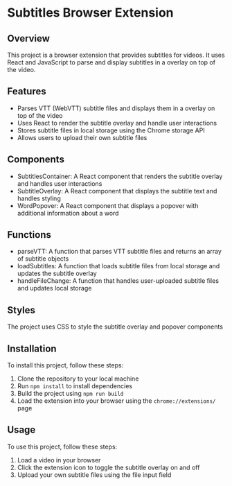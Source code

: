 # Subtitles Browser Extension

## Overview

This project is a browser extension that provides subtitles for videos. It uses React and JavaScript to parse and display subtitles in a overlay on top of the video.

## Features

- Parses VTT (WebVTT) subtitle files and displays them in a overlay on top of the video
- Uses React to render the subtitle overlay and handle user interactions
- Stores subtitle files in local storage using the Chrome storage API
- Allows users to upload their own subtitle files

## Components

- SubtitlesContainer: A React component that renders the subtitle overlay and handles user interactions
- SubtitleOverlay: A React component that displays the subtitle text and handles styling
- WordPopover: A React component that displays a popover with additional information about a word

## Functions

- parseVTT: A function that parses VTT subtitle files and returns an array of subtitle objects
- loadSubtitles: A function that loads subtitle files from local storage and updates the subtitle overlay
- handleFileChange: A function that handles user-uploaded subtitle files and updates local storage

## Styles

The project uses CSS to style the subtitle overlay and popover components

## Installation

To install this project, follow these steps:

1. Clone the repository to your local machine
2. Run `npm install` to install dependencies
3. Build the project using `npm run build`
4. Load the extension into your browser using the `chrome://extensions/` page

## Usage

To use this project, follow these steps:

1. Load a video in your browser
2. Click the extension icon to toggle the subtitle overlay on and off
3. Upload your own subtitle files using the file input field
